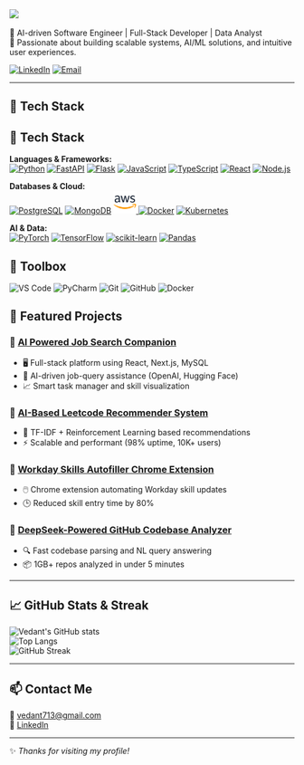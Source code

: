<img src="https://readme-typing-svg.demolab.com?font=Fira+Code&size=22&pause=1000&color=4A90E2&width=435&lines=Hello!+I'm+Vedant+Dhoke;Software+Engineer+%7C+AI+Enthusiast;Open+Source+Contributor" />

🎯 AI-driven Software Engineer | Full-Stack Developer | Data Analyst  
🔬 Passionate about building scalable systems, AI/ML solutions, and intuitive user experiences.

[![LinkedIn](https://img.shields.io/badge/LinkedIn-vedant--dhokee-blue?style=flat-square&logo=linkedin)](https://www.linkedin.com/in/vedant-dhokee) 
[![Email](https://img.shields.io/badge/Email-vedant713%40gmail.com-red?style=flat-square&logo=gmail)](mailto:vedant713@gmail.com)

---

## 🔧 Tech Stack

## 🔧 Tech Stack

**Languages & Frameworks:**  
<a href="https://www.python.org/" target="_blank"><img src="https://cdn.jsdelivr.net/gh/devicons/devicon/icons/python/python-original.svg" alt="Python" width="40" height="40"/></a>
<a href="https://fastapi.tiangolo.com/" target="_blank"><img src="https://cdn.jsdelivr.net/gh/devicons/devicon/icons/fastapi/fastapi-original.svg" alt="FastAPI" width="40" height="40"/></a>
<a href="https://flask.palletsprojects.com/" target="_blank"><img src="https://cdn.jsdelivr.net/gh/devicons/devicon/icons/flask/flask-original.svg" alt="Flask" width="40" height="40"/></a>
<a href="https://developer.mozilla.org/en-US/docs/Web/JavaScript" target="_blank"><img src="https://cdn.jsdelivr.net/gh/devicons/devicon/icons/javascript/javascript-original.svg" alt="JavaScript" width="40" height="40"/></a>
<a href="https://www.typescriptlang.org/" target="_blank"><img src="https://cdn.jsdelivr.net/gh/devicons/devicon/icons/typescript/typescript-original.svg" alt="TypeScript" width="40" height="40"/></a>
<a href="https://reactjs.org/" target="_blank"><img src="https://cdn.jsdelivr.net/gh/devicons/devicon/icons/react/react-original.svg" alt="React" width="40" height="40"/></a>
<a href="https://nodejs.org/" target="_blank"><img src="https://cdn.jsdelivr.net/gh/devicons/devicon/icons/nodejs/nodejs-original.svg" alt="Node.js" width="40" height="40"/></a>

**Databases & Cloud:**  
<a href="https://www.postgresql.org/" target="_blank"><img src="https://cdn.jsdelivr.net/gh/devicons/devicon/icons/postgresql/postgresql-original.svg" alt="PostgreSQL" width="40" height="40"/></a>
<a href="https://www.mongodb.com/" target="_blank"><img src="https://cdn.jsdelivr.net/gh/devicons/devicon/icons/mongodb/mongodb-original.svg" alt="MongoDB" width="40" height="40"/></a>
<a href="https://aws.amazon.com/" target="_blank">
  <img src="https://raw.githubusercontent.com/devicons/devicon/master/icons/amazonwebservices/amazonwebservices-original-wordmark.svg" alt="AWS" width="40" height="40"/>
</a>
<a href="https://www.docker.com/" target="_blank"><img src="https://cdn.jsdelivr.net/gh/devicons/devicon/icons/docker/docker-original.svg" alt="Docker" width="40" height="40"/></a>
<a href="https://kubernetes.io/" target="_blank"><img src="https://cdn.jsdelivr.net/gh/devicons/devicon/icons/kubernetes/kubernetes-plain.svg" alt="Kubernetes" width="40" height="40"/></a>

**AI & Data:**  
<a href="https://pytorch.org/" target="_blank"><img src="https://cdn.jsdelivr.net/gh/devicons/devicon/icons/pytorch/pytorch-original.svg" alt="PyTorch" width="40" height="40"/></a>
<a href="https://www.tensorflow.org/" target="_blank"><img src="https://cdn.jsdelivr.net/gh/devicons/devicon/icons/tensorflow/tensorflow-original.svg" alt="TensorFlow" width="40" height="40"/></a>
<a href="https://scikit-learn.org/" target="_blank"><img src="https://cdn.jsdelivr.net/gh/devicons/devicon/icons/scikitlearn/scikitlearn-original.svg" alt="scikit-learn" width="40" height="40"/></a>
<a href="https://pandas.pydata.org/" target="_blank"><img src="https://cdn.jsdelivr.net/gh/devicons/devicon/icons/pandas/pandas-original.svg" alt="Pandas" width="40" height="40"/></a>

## 🧰 Toolbox
<p align="left">
  <img src="https://cdn.jsdelivr.net/gh/devicons/devicon/icons/vscode/vscode-original.svg" alt="VS Code" width="40" height="40"/>
  <img src="https://cdn.jsdelivr.net/gh/devicons/devicon/icons/pycharm/pycharm-original.svg" alt="PyCharm" width="40" height="40"/>
  <img src="https://cdn.jsdelivr.net/gh/devicons/devicon/icons/git/git-original.svg" alt="Git" width="40" height="40"/>
  <img src="https://cdn.jsdelivr.net/gh/devicons/devicon/icons/github/github-original.svg" alt="GitHub" width="40" height="40"/>
  <img src="https://cdn.jsdelivr.net/gh/devicons/devicon/icons/docker/docker-original.svg" alt="Docker" width="40" height="40"/>
</p>

## 🚀 Featured Projects

### 🔹 [AI Powered Job Search Companion](#)
- 🖥️ Full-stack platform using React, Next.js, MySQL
- 🤖 AI-driven job-query assistance (OpenAI, Hugging Face)
- 📈 Smart task manager and skill visualization

### 🔹 [AI-Based Leetcode Recommender System](#)
- 🧠 TF-IDF + Reinforcement Learning based recommendations
- ⚡ Scalable and performant (98% uptime, 10K+ users)

### 🔹 [Workday Skills Autofiller Chrome Extension](#)
- 🖱️ Chrome extension automating Workday skill updates
- 🕒 Reduced skill entry time by 80%

### 🔹 [DeepSeek-Powered GitHub Codebase Analyzer](#)
- 🔍 Fast codebase parsing and NL query answering
- 📦 1GB+ repos analyzed in under 5 minutes

---

## 📈 GitHub Stats & Streak

![Vedant's GitHub stats](https://github-readme-stats.vercel.app/api?username=vedant713&show_icons=true&theme=tokyonight)  
![Top Langs](https://github-readme-stats.vercel.app/api/top-langs/?username=vedant713&layout=compact&theme=tokyonight)  
![GitHub Streak](https://github-readme-streak-stats.herokuapp.com/?user=vedant713&theme=tokyonight)

---

## 📫 Contact Me

📧 [vedant713@gmail.com](mailto:vedant713@gmail.com)  
💼 [LinkedIn](https://www.linkedin.com/in/vedant-dhokee)

---

✨ *Thanks for visiting my profile!*
